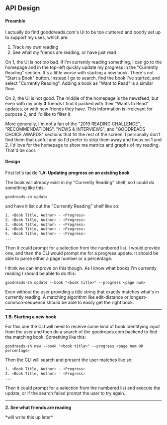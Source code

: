 ## API Design

#### Preamble

I actually do find gooddreads.com's UI to be too cluttered and poorly set up to support my uses, which are:

1. Track my own reading
2. See what my friends are reading, or have just read

On 1, the UI is not *too* bad. If I'm currently reading something, I can go to the homepage and in the top-left
quickly update my progress in the "Currently Reading" section. It's a little worse with starting a new book. There's 
not "Start a Book" button. Instead I go to search, find the book I've started, and select "Currently Reading". Adding a book
as "Want to Read" is a similar flow. 

On 2, the UI is not good. The middle of the homepage is the newsfeed, but even with my only **3**
friends I find it packed with their "Wants to Read" updates, or with new friends they have. 
This information is irrelevant for purpose 2, and I'd like to filter it. 

More generally, I'm not a fan of the "2019 READING CHALLENGE", "RECOMMENDATIONS", "NEWS & INTERVIEWS", and "GOODREADS CHOICE AWARDS"
sections that fill the rest of the screen. I personally don't find them that useful and so I'd prefer to 
strip them away and focus on 1 and 2. I'd love for the homepage to show me metrics and graphs of my reading. That'd be cool.

#### Design

First let's tackle **1.A: Updating progress on an existing book** 

The book will already exist in my "Currently Reading" shelf, so I could do something like this: 

`goodreads-sh update`

and have it list out the "Currently Reading" shelf like so: 

```bash
1. <Book Title, Author> - <Progress>
2. <Book Title, Author> - <Progress>
3. <Book Title, Author> - <Progress>
4. <Book Title, Author> - <Progress>
5. <Book Title, Author> - <Progress>
...
```

Then it could prompt for a selection from the numbered list. I would provide one, and then the CLI
would prompt me for a progress update. It should be able to parse either a page number or a percentage.

I think we can improve on this though. As I know what books I'm currently reading I should be able to do this:

`goodreads-sh update --book "<book title>" --progress <page num>`

Even without the user providing a title string that exactly matches what's in currently reading. A matching algorithm
like edit-distance or longest-common-sequence should be able to easily get the right book.

-----

**1.B: Starting a new book**

For this one the CLI will need to receive some kind of book identifying input from the user and then
do a search of the goodreads.com backend to find the matching book. Something like this:

`goodreads-sh new --book "<book title>" --progress <page num OR percentage>`

Then the CLI will search and present the user matches like so:

```bash
1. <Book Title, Author> - <Progress>
2. <Book Title, Author> - <Progress>
...
```

Then it could prompt for a selection from the numbered list and execute the update, or if the search failed
prompt the user to try again.

-----

**2. See what friends are reading**

\*will write this up later\* 